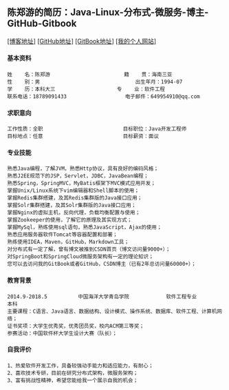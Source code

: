 ## 陈郑游的简历：Java-Linux-分布式-微服务-博主-GitHub-Gitbook
[[博客地址]](http://blog.csdn.net/javawebrookie "我的博客")
[[GitHub地址]](https://github.com/AndyCZY/ "我的GitHub")
[[GitBook地址]](https://www.gitbook.com/@chenzhengyou "我的开源书")
[[我的个人网站]](https://andyczy.github.io/ "我的个人网站")





#### 基本资料
 
    姓    名：陈郑游                        籍    贯：海南三亚   
    性    别：男		                       出生年月：1994-07  
    学    历：本科大三	                   专    业：软件工程    
    联系电话：18789091433	               电子邮件：649954910@qq.com 



#### 求职意向
 
    工作性质：全职                          目标职位：Java开发工程师    
    目标地点：任意                          目标薪资：面议	    


#### 专业技能
    熟悉Java编程，了解JVM，熟悉Http协议，具有良好的编码风格；
    熟悉J2EE规范下的JSP，Servlet，JDBC，JavaBean编程；
    熟悉Spring，SpringMVC，MyBatis框架下MVC模式应用开发；
    掌握Unix/Linux系统下vim编辑器和Shell脚本的使用；
    掌握Redis集群搭建，及其Redis集群版的Java接口应用；
    掌握Solr集群搭建，及其Solr集群版的Java接口应用；
    掌握Nginx的虚拟主机，反向代理，负载均衡配置与使用；
    掌握Zookeeper的使用，了解它的原理及其实现方式；
    掌握MySql，熟练使用sql语句，熟悉JavaScript，Ajax的使用；
    熟悉应用服务器软件Tomcat等容器配置和部署；
    熟练使用IDEA，Maven，GitHub，Markdown工具；
    对分布式有一定了解，曾有博文被推到CSDN首页（博文访问量9000+）；
    对SpringBoot和SpringCloud微服务架构有一定的理论知识；
    您可以去访问我的GitBook或者GitHub，CSDN博主（已有2年总访问量60000+）；
    





#### 教育背景
 
    2014.9-2018.5          中国海洋大学青岛学院          	 软件工程专业          	   本科
    主要课程：C语言、Java语言、数据结构、设计模式、操作系统、数据库、软件工程、计算机网络；
    证书奖项：大学生优秀奖，优秀团员奖，校内ACM第三等奖；
    参赛活动：中国软件杯大学生设计大赛（队长）；


#### 自我评价
 
    1、热爱软件开发工作，具备较强动手能力和适应能力，有耐心；
    2、喜欢技术专研，目前在研究分布式架构，微服务架构；
    3、富有挑战性精神，希望您能给我一个展示自我的机会；







